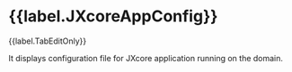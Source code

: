 # {{label.JXcoreAppConfig}}

{{label.TabEditOnly}}

It displays configuration file for JXcore application running on the domain.
